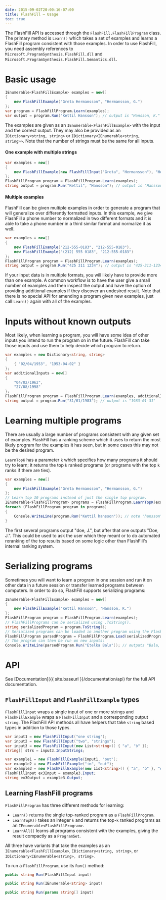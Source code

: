 ```yaml
---
date: 2015-09-02T20:00:16-07:00
title: FlashFill – Usage
toc: true
---
```



The FlashFill API is accessed through the `FlashFill.FlashFillProgram` class.
The primary method is `Learn()` which takes a set of examples
and learns a FlashFill program consistent with those examples. In order to use
FlashFill, you need assembly references to
`Microsoft.ProgramSynthesis.FlashFill.dll` and
`Microsoft.ProgramSynthesis.FlashFill.Semantics.dll`.


Basic usage
===========

```csharp
IEnumerable<FlashFillExample> examples = new[]
{
	new FlashFillExample("Greta Hermansson", "Hermansson, G.")
};
var program = FlashFillProgram.Learn(examples);
var output = program.Run("Kettil Hansson"); // output is "Hansson, K."
```

The examples are given as an `IEnumerable<FlashFillExample>` with the input and
the correct output. They may also be provided as an
`IDictionary<string, string>` or `IDictionary<IEnumerable<string, string>>`.
Note that the number of strings must be the same for all inputs.


#### One example with multiple strings

```csharp
var examples = new[]
{
	new FlashFillExample(new FlashFillInput("Greta", "Hermansson"), "Hermansson, G.")
};
FlashFillProgram program = FlashFillProgram.Learn(examples);
string output = program.Run("Kettil", "Hansson"); // output is "Hansson, K.
```

#### Multiple examples

FlashFill can be given multiple examples in order to generate a program that
will generalize over differently formatted inputs. In this example, we give
FlashFill a phone number to normalized in two different formats and it is able
to take a phone number in a third similar format and normalize it as well.

```csharp
var examples = new[]
{
	new FlashFillExample("212-555-0183", "212-555-0183"),
	new FlashFillExample("(212) 555 0183", "212-555-0183")
};
FlashFillProgram program = FlashFillProgram.Learn(examples);
string output = program.Run("425 311 1234"); // output is "425-311-1234"
```

If your input data is in multiple formats, you will likely have to provide
more than one example. A common workflow is to have the user give a small
number of examples and then inspect the output and have the option of
providing additional examples if they discover an undesired result.
Note that there is no special API for amending a program given new examples,
just call `Learn()` again with all of the examples.


Inputs without known outputs
============================

Most likely, when learning a program, you will have some idea of other inputs
you intend to run the program on in the future. FlashFill can take those inputs
and use them to help decide which program to return.

```csharp
var examples = new Dictionary<string, string>
{
	{ "02/04/1953", "1953-04-02" }
};
var additionalInputs = new[]
{
	"04/02/1962",
	"27/08/1998"
};
FlashFillProgram program = FlashFillProgram.Learn(examples, additionalInputs);
string output = program.Run("31/01/1983"); // output is "1983-01-31"
```


Learning multiple programs
==========================

There are usually a large number of programs consistent with any given set of
examples. FlashFill has a ranking scheme which it uses to return the most
likely program for the examples it has seen, but in some cases this may not
be the desired program.

`LearnTopK` has a parameter `k` which specifies how many programs
it should try to learn; it returns the top `k` ranked programs (or programs with
the top `k` ranks if there are ties).

```csharp
var examples = new[]
{
	new FlashFillExample("Greta Hermansson", "Hermansson, G.")
};
// Learn top 10 programs instead of just the single top program.
IEnumerable<FlashFillProgram> programs = FlashFillProgram.LearnTopK(examples, k: 10);
foreach (FlashFillProgram program in programs)
{
	Console.WriteLine(program.Run("Kettil hansson")); // note "hansson" is lowercase
}
```

The first several programs output "doe, J.", but after that one outputs
"Doe, J.". This could be used to ask the user which they meant or to do
automated reranking of the top results based on some logic other than
FlashFill&apos;s internal ranking system.


Serializing programs
====================

Sometimes you will want to learn a program in one session and run it on other
data in a future session or transfer learned programs between computers.
In order to do so, FlashFill supports serializing programs:

```csharp
IEnumerable<FlashFillExample> examples = new[]
{
	new FlashFillExample("Kettil Hansson", "Hansson, K.")
};
FlashFillProgram program = FlashFillProgram.Learn(examples);
// FlashFillPrograms can be serialized using .ToString().
string serializedProgram = program.ToString();
// Serialized programs can be loaded in another program using the FlashFill API using .Load():
FlashFillProgram parsedProgram = FlashFillProgram.Load(serializedProgram);
// The program can then be run on new inputs:
Console.WriteLine(parsedProgram.Run("Etelka Bala")); // outputs "Bala, E."
```

API
===

See [Documentation]({{ site.baseurl }}/documentation/api) for the full API documentation.

`FlashFillInput` and `FlashFillExample` types
---------------------------------------------

`FlashFillInput` wraps a single input of one or more strings and
`FlashFillExample` wraps a `FlashFillInput` and a corresponding output `string`.
The FlashFill API methods all have helpers that take `string` based types
in addition to those types.

```csharp
var input1 = new FlashFillInput("one string");
var input2 = new FlashFillInput("two", "strings");
var input3 = new FlashFillInput(new List<string>() { "a", "b" });
string[] strs = input3.InputStrings;

var example1 = new FlashFillExample(input1, "out");
var example2 = new FlashFillExample("in", "out");
var example3 = new FlashFillExample(new List<string>() { "a", "b" }, "out");
FlashFillInput ex3Input = example3.Input;
string ex3Output = example3.Output;
```


Learning FlashFill programs
---------------------------

`FlashFillProgram` has three different methods for learning:

* `Learn()` returns the single top-ranked program as a `FlashFillProgram`.
* `LearnTopK()` takes an integer `k` and returns the top-`k` ranked
	programs as an `IEnumerable<FlashFillProgram>`.
* `LearnAll()` learns all programs consistent with the examples, giving
	the result compactly as a `ProgramSet`.

All three have variants that take the examples as an
`IEnumerable<FlashFillExample>`, `IDictionary<string, string>`,
or `IDictionary<IEnumerable<string>, string>`.

To run a `FlashFillProgram`, use its `Run()` method:

```csharp
public string Run(FlashFillInput input)

public string Run(IEnumerable<string> input)

public string Run(params string[] input)
```
